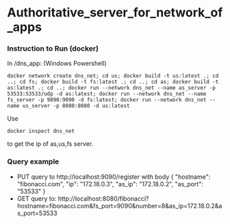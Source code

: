 # Authoritative_server_for_network_of_apps

### Instruction to Run (docker)

In /dns_app: (Windows Powershell)
```
docker network create dns_net; cd us; docker build -t us:latest .; cd ..; cd fs; docker build -t fs:latest .; cd ..; cd as; docker build -t as:latest .; cd ..; docker run --network dns_net --name as_server -p 53533:53533/udp -d as:latest; docker run --network dns_net --name fs_server -p 9090:9090 -d fs:latest; docker run --network dns_net --name us_server -p 8080:8080 -d us:latest
```

Use 
```
docker inspect dns_net
```
to get the ip of as,us,fs server. 

### Query example
- PUT query to http://localhost:9090/register
with body 
{
    "hostname": "fibonacci.com", 
    "ip": "172.18.0.3", 
    "as_ip": "172.18.0.2",
    "as_port": "53533"
}
- GET query to: 
http://localhost:8080/fibonacci?hostname=fibonacci.com&fs_port=9090&number=8&as_ip=172.18.0.2&as_port=53533